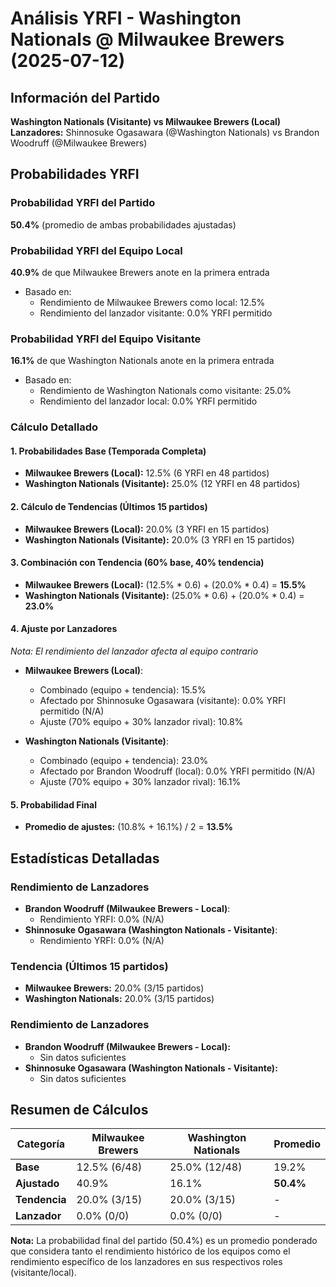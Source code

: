 # Análisis YRFI - Washington Nationals @ Milwaukee Brewers (2025-07-12)

## Información del Partido
**Washington Nationals (Visitante) vs Milwaukee Brewers (Local)**  
**Lanzadores:** Shinnosuke Ogasawara (@Washington Nationals) vs Brandon Woodruff (@Milwaukee Brewers)

## Probabilidades YRFI

### Probabilidad YRFI del Partido
**50.4%** (promedio de ambas probabilidades ajustadas)

### Probabilidad YRFI del Equipo Local
**40.9%** de que Milwaukee Brewers anote en la primera entrada
- Basado en:
  - Rendimiento de Milwaukee Brewers como local: 12.5%
  - Rendimiento del lanzador visitante: 0.0% YRFI permitido

### Probabilidad YRFI del Equipo Visitante
**16.1%** de que Washington Nationals anote en la primera entrada
- Basado en:
  - Rendimiento de Washington Nationals como visitante: 25.0%
  - Rendimiento del lanzador local: 0.0% YRFI permitido

### Cálculo Detallado

#### 1. Probabilidades Base (Temporada Completa)
- **Milwaukee Brewers (Local):** 12.5% (6 YRFI en 48 partidos)
- **Washington Nationals (Visitante):** 25.0% (12 YRFI en 48 partidos)

#### 2. Cálculo de Tendencias (Últimos 15 partidos)
- **Milwaukee Brewers (Local):** 20.0% (3 YRFI en 15 partidos)
- **Washington Nationals (Visitante):** 20.0% (3 YRFI en 15 partidos)

#### 3. Combinación con Tendencia (60% base, 40% tendencia)
- **Milwaukee Brewers (Local):** (12.5% * 0.6) + (20.0% * 0.4) = **15.5%**
- **Washington Nationals (Visitante):** (25.0% * 0.6) + (20.0% * 0.4) = **23.0%**

#### 4. Ajuste por Lanzadores
*Nota: El rendimiento del lanzador afecta al equipo contrario*

- **Milwaukee Brewers (Local)**:
  - Combinado (equipo + tendencia): 15.5%
  - Afectado por Shinnosuke Ogasawara (visitante): 0.0% YRFI permitido (N/A)
  - Ajuste (70% equipo + 30% lanzador rival): 10.8%

- **Washington Nationals (Visitante)**:
  - Combinado (equipo + tendencia): 23.0%
  - Afectado por Brandon Woodruff (local): 0.0% YRFI permitido (N/A)
  - Ajuste (70% equipo + 30% lanzador rival): 16.1%

#### 5. Probabilidad Final
- **Promedio de ajustes:** (10.8% + 16.1%) / 2 = **13.5%**

## Estadísticas Detalladas


### Rendimiento de Lanzadores
- **Brandon Woodruff (Milwaukee Brewers - Local)**:
  - Rendimiento YRFI: 0.0% (N/A)
- **Shinnosuke Ogasawara (Washington Nationals - Visitante)**:
  - Rendimiento YRFI: 0.0% (N/A)
### Tendencia (Últimos 15 partidos)
- **Milwaukee Brewers:** 20.0% (3/15 partidos)
- **Washington Nationals:** 20.0% (3/15 partidos)

### Rendimiento de Lanzadores
- **Brandon Woodruff (Milwaukee Brewers - Local):**
  - Sin datos suficientes
- **Shinnosuke Ogasawara (Washington Nationals - Visitante):**
  - Sin datos suficientes

## Resumen de Cálculos
| Categoría | Milwaukee Brewers    | Washington Nationals | Promedio |
|-----------|----------------------|----------------------|----------|
| **Base** | 12.5% (6/48) | 25.0% (12/48) | 19.2% |
| **Ajustado** | 40.9% | 16.1% | **50.4%** |
| **Tendencia** | 20.0% (3/15) | 20.0% (3/15) | - |
| **Lanzador** | 0.0% (0/0) | 0.0% (0/0) | - |

**Nota:** La probabilidad final del partido (50.4%) es un promedio ponderado que considera tanto el rendimiento histórico de los equipos como el rendimiento específico de los lanzadores en sus respectivos roles (visitante/local).